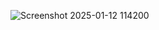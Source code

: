 ![Screenshot 2025-01-12 114200](https://github.com/user-attachments/assets/5899b789-bd5a-4dad-84d1-5c42b4cc62b0)

